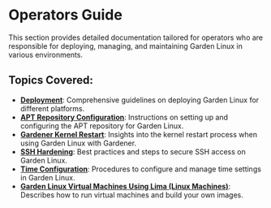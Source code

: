 # Operators Guide

This section provides detailed documentation tailored for operators who are responsible for deploying, managing, and maintaining Garden Linux in various environments.

## Topics Covered:

- **[Deployment](./deployment)**: Comprehensive guidelines on deploying Garden Linux for different platforms.
- **[APT Repository Configuration](./apt_repo.md)**: Instructions on setting up and configuring the APT repository for Garden Linux.
- **[Gardener Kernel Restart](./gardener-kernel-restart.md)**: Insights into the kernel restart process when using Garden Linux with Gardener.
- **[SSH Hardening](./ssh-hardening.md)**: Best practices and steps to secure SSH access on Garden Linux.
- **[Time Configuration](./time-configuration.md)**: Procedures to configure and manage time settings in Garden Linux.
- **[Garden Linux Virtual Machines Using Lima (Linux Machines)](./lima-vm.md)**: Describes how to run virtual machines and build your own images.
